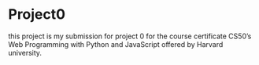 # Project0
this project is  my submission for project 0 for the course certificate CS50’s Web Programming with Python and JavaScript offered by Harvard university.
